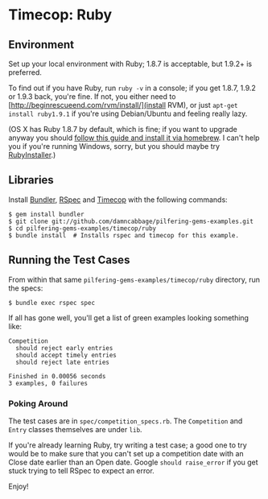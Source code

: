 # Timecop: Ruby

## Environment

Set up your local environment with Ruby; 1.8.7 is acceptable, but 1.9.2+ is preferred.

To find out if you have Ruby, run `ruby -v` in a console; if you get 1.8.7, 1.9.2 or 1.9.3 back, you're fine. If not, you either need to [http://beginrescueend.com/rvm/install/](install RVM), or just `apt-get install ruby1.9.1` if you're using Debian/Ubuntu and feeling really lazy.

(OS X has Ruby 1.8.7 by default, which is fine; if you want to upgrade anyway you should [follow this guide and install it via homebrew](http://www.frederico-araujo.com/2011/07/30/installing-rails-on-os-x-lion-with-homebrew-rvm-and-mysql/). I can't help you if you're running Windows, sorry, but you should maybe try [RubyInstaller](http://rubyinstaller.org/).)

## Libraries

Install [Bundler](http://gembundler.com), [RSpec](http://rspec.info) and [Timecop](https://github.com/jtrupiano/timecop) with the following commands:

```
$ gem install bundler
$ git clone git://github.com/damncabbage/pilfering-gems-examples.git
$ cd pilfering-gems-examples/timecop/ruby
$ bundle install  # Installs rspec and timecop for this example.
```

## Running the Test Cases

From within that same `pilfering-gems-examples/timecop/ruby` directory, run the specs:

```
$ bundle exec rspec spec
```

If all has gone well, you'll get a list of green examples looking something like:

```
Competition
  should reject early entries
  should accept timely entries
  should reject late entries

Finished in 0.00056 seconds
3 examples, 0 failures
```

### Poking Around

The test cases are in `spec/competition_specs.rb`. The `Competition` and `Entry` classes themselves are under `lib`.

If you're already learning Ruby, try writing a test case; a good one to try would be to make sure that you can't set up a competition date with an Close date earlier than an Open date. Google `should raise_error` if you get stuck trying to tell RSpec to expect an error.

Enjoy!
